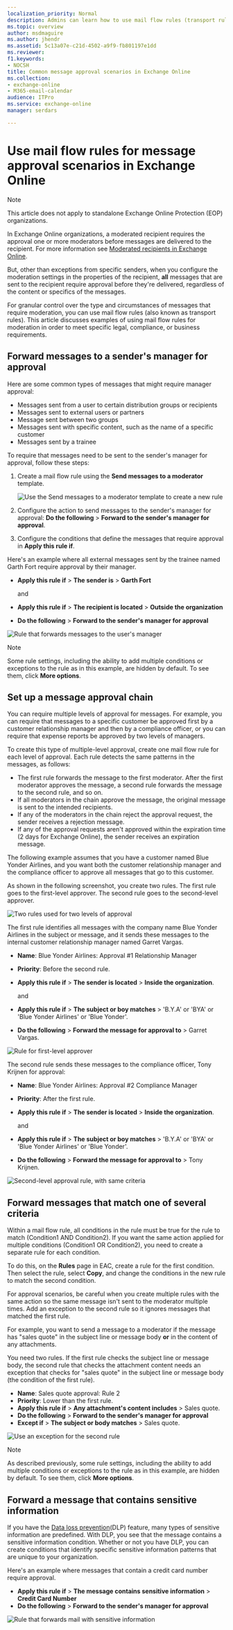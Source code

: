 ```yaml
---
localization_priority: Normal
description: Admins can learn how to use mail flow rules (transport rules) for message approval scenarios that won't work with regular moderated recipients.
ms.topic: overview
author: msdmaguire
ms.author: jhendr
ms.assetid: 5c13a07e-c21d-4502-a9f9-fb801197e1dd
ms.reviewer: 
f1.keywords:
- NOCSH
title: Common message approval scenarios in Exchange Online
ms.collection: 
- exchange-online
- M365-email-calendar
audience: ITPro
ms.service: exchange-online
manager: serdars

---
```


# Use mail flow rules for message approval scenarios in Exchange Online

> [!NOTE]
> This article does not apply to standalone Exchange Online Protection (EOP) organizations.

In Exchange Online organizations, a moderated recipient requires the approval one or more moderators before messages are delivered to the recipient. For more information see [Moderated recipients in Exchange Online](../../recipients-in-exchange-online/moderated-recipients-exo/moderated-recipients-exo.md).

But, other than exceptions from specific senders, when you configure the moderation settings in the properties of the recipient, **all** messages that are sent to the recipient require approval before they're delivered, regardless of the content or specifics of the messages.

For granular control over the type and circumstances of messages that require moderation, you can use mail flow rules (also known as transport rules). This article discusses examples of using mail flow rules for moderation in order to meet specific legal, compliance, or business requirements.

## Forward messages to a sender's manager for approval

Here are some common types of messages that might require manager approval:

- Messages sent from a user to certain distribution groups or recipients
- Messages sent to external users or partners
- Message sent between two groups
- Messages sent with specific content, such as the name of a specific customer
- Messages sent by a trainee

To require that messages need to be sent to the sender's manager for approval, follow these steps:

1. Create a mail flow rule using the **Send messages to a moderator** template.

   ![Use the Send messages to a moderator template to create a new rule](../../media/TA_Mod_Scenario2_Template.png)

2. Configure the action to send messages to the sender's manager for approval: **Do the following** \> **Forward to the sender's manager for approval**.

3. Configure the conditions that define the messages that require approval in **Apply this rule if**.

Here's an example where all external messages sent by the trainee named Garth Fort require approval by their manager.

- **Apply this rule if** \> **The sender is** \> **Garth Fort**

  and

- **Apply this rule if** \> **The recipient is located** \> **Outside the organization**
- **Do the following** \> **Forward to the sender's manager for approval**

![Rule that forwards messages to the user's manager](../../media/TA_Mod_Scenario2_rule.png)

> [!NOTE]
> Some rule settings, including the ability to add multiple conditions or exceptions to the rule as in this example, are hidden by default. To see them, click **More options**.

## Set up a message approval chain

You can require multiple levels of approval for messages. For example, you can require that messages to a specific customer be approved first by a customer relationship manager and then by a compliance officer, or you can require that expense reports be approved by two levels of managers.

To create this type of multiple-level approval, create one mail flow rule for each level of approval. Each rule detects the same patterns in the messages, as follows:

- The first rule forwards the message to the first moderator. After the first moderator approves the message, a second rule forwards the message to the second rule, and so on.
- If all moderators in the chain approve the message, the original message is sent to the intended recipients.
- If any of the moderators in the chain reject the approval request, the sender receives a rejection message.
- If any of the approval requests aren't approved within the expiration time (2 days for Exchange Online), the sender receives an expiration message.

The following example assumes that you have a customer named Blue Yonder Airlines, and you want both the customer relationship manager and the compliance officer to approve all messages that go to this customer.

As shown in the following screenshot, you create two rules. The first rule goes to the first-level approver. The second rule goes to the second-level approver.

![Two rules used for two levels of approval](../../media/TA_Mod_Scenario3_2rules.png)

The first rule identifies all messages with the company name Blue Yonder Airlines in the subject or message, and it sends these messages to the internal customer relationship manager named Garret Vargas.

- **Name**: Blue Yonder Airlines: Approval #1 Relationship Manager
- **Priority**: Before the second rule.
- **Apply this rule if** \> **The sender is located** \> **Inside the organization**.

  and

- **Apply this rule if** \> **The subject or boy matches** > 'B.Y.A' or 'BYA' or 'Blue Yonder Airlines' or 'Blue Yonder'.
- **Do the following** \> **Forward the message for approval to** \> Garret Vargas.

![Rule for first-level approver](../../media/TA_Mod_Scenario3_Rule1.png)

The second rule sends these messages to the compliance officer, Tony Krijnen for approval:

- **Name**: Blue Yonder Airlines: Approval #2 Compliance Manager
- **Priority**: After the first rule.
- **Apply this rule if** \> **The sender is located** \> **Inside the organization**.

  and

- **Apply this rule if** \> **The subject or boy matches** > 'B.Y.A' or 'BYA' or 'Blue Yonder Airlines' or 'Blue Yonder'.
- **Do the following** \> **Forward the message for approval to** \> Tony Krijnen.

![Second-level approval rule, with same criteria](../../media/TA_Mod_Scenario3_Rule2.png)

## Forward messages that match one of several criteria

Within a mail flow rule, all conditions in the rule must be true for the rule to match (Condition1 AND Condition2). If you want the same action applied for multiple conditions (Condition1 OR Condition2), you need to create a separate rule for each condition.

To do this, on the **Rules** page in EAC, create a rule for the first condition. Then select the rule, select **Copy**, and change the conditions in the new rule to match the second condition.

For approval scenarios, be careful when you create multiple rules with the same action so the same message isn't sent to the moderator multiple times. Add an exception to the second rule so it ignores messages that matched the first rule.

For example, you want to send a message to a moderator if the message has "sales quote" in the subject line or message body **or** in the content of any attachments.

You need two rules. If the first rule checks the subject line or message body, the second rule that checks the attachment content needs an exception that checks for "sales quote" in the subject line or message body (the condition of the first rule).

- **Name**: Sales quote approval: Rule 2
- **Priority**: Lower than the first rule.
- **Apply this rule if** \> **Any attachment's content includes** \> Sales quote.
- **Do the following** \> **Forward to the sender's manager for approval**
- **Except if** \> **The subject or body matches** \> Sales quote.

![Use an exception for the second rule](../../media/TA_Mod_Scenario4.png)

> [!NOTE]
> As described previously, some rule settings, including the ability to add multiple conditions or exceptions to the rule as in this example, are hidden by default. To see them, click **More options**.

## Forward a message that contains sensitive information

If you have the [Data loss prevention](../../security-and-compliance/data-loss-prevention/data-loss-prevention.md)(DLP) feature, many types of sensitive information are predefined. With DLP, you see that the message contains a sensitive information condition. Whether or not you have DLP, you can create conditions that identify specific sensitive information patterns that are unique to your organization.

Here's an example where messages that contain a credit card number require approval.

- **Apply this rule if** \> **The message contains sensitive information** \> **Credit Card Number**
- **Do the following** \> **Forward to the sender's manager for approval**

![Rule that forwards mail with sensitive information](../../media/TA_Mod_Scenario5.png)
